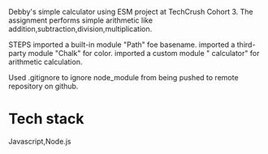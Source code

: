 
Debby's simple calculator using ESM project at TechCrush Cohort 3. 
The assignment performs simple arithmetic like addition,subtraction,division,multiplication.

STEPS
imported a built-in module "Path" foe basename.
imported a third-party module "Chalk" for color.
imported a custom module " calculator" for arithmetic calculation.

Used .gitignore to ignore node_module from being pushed to remote repository on github.

# Tech stack
Javascript,Node.js